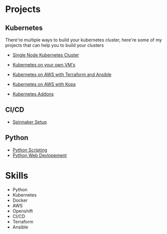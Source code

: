 # Projects

## Kubernetes
There're multiple ways to build your kubernetes cluster, here're some of my projects that can help you to build your clusters

- [Single Node Kubernetes Cluster](https://github.com/angudadevops/singlenode_kubernetes)

- [Kubernetes on your own VM's](https://github.com/angudadevops/kubernetes_baremetal)
- [Kubernetes on AWS with Terraform and Ansible](https://github.com/angudadevops/k8s_aws)

- [Kubernetes on AWS with Kops](https://github.com/angudadevops/k8kops_aws)

- [Kubernetes Addons](https://github.com/angudadevops/k8s_addons)

## CI/CD

- [Spinnaker Setup](https://github.com/angudadevops/spinnaker)

## Python
- [Python Scripting](https://github.com/angudadevops/Python-Scripting)
- [Python Web Devlopement](https://github.com/angudadevops/Python-Developement)

# Skills
- Python
- Kubernetes
- Docker
- AWS
- Openshift
- CI/CD
- Terraform
- Ansible

